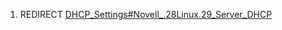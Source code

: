 1.  REDIRECT
    [DHCP_Settings#Novell\_.28Linux.29_Server_DHCP](DHCP_Settings#Novell_.28Linux.29_Server_DHCP "wikilink")
